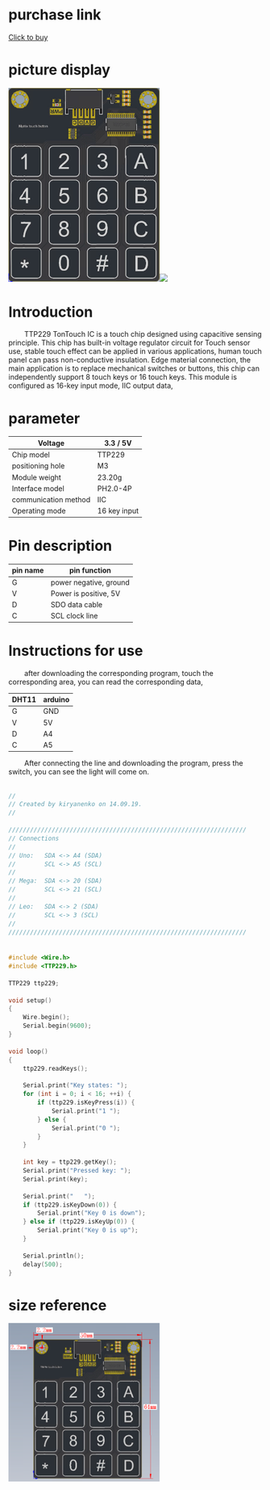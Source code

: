 # purchase link

[Click to buy]()

# picture display

<img src="https://raw.githubusercontent.com/YouXinElectronic/Around-the-Arduino/main/MatrixTouchButton/image/top.jpg " width="300"><img src="https://raw.githubusercontent.com/YouXinElectronic/Around-the-Arduino/main/MatrixTouchButton/image/bottom.jpg" width="300">

# Introduction
&nbsp;&nbsp;&nbsp;&nbsp;&nbsp;&nbsp;&nbsp;
TTP229 TonTouch IC is a touch chip designed using capacitive sensing principle. This chip has built-in voltage regulator circuit for
Touch sensor use, stable touch effect can be applied in various applications, human touch panel can pass non-conductive insulation.
Edge material connection, the main application is to replace mechanical switches or buttons, this chip can independently support 8 touch keys or 16 touch keys.
This module is configured as 16-key input mode, IIC output data,
# parameter
| Voltage | 3.3 / 5V |
|--|--|
| Chip model | TTP229 |
| positioning hole | M3 |
| Module weight | 23.20g |
| Interface model | PH2.0-4P |
| communication method | IIC |
| Operating mode | 16 key input |

# Pin description

| pin name | pin function |
|--|--|
| G | power negative, ground |
| V | Power is positive, 5V |
| D | SDO data cable |
| C | SCL clock line |

# Instructions for use
&nbsp;&nbsp;&nbsp;&nbsp;&nbsp;&nbsp;&nbsp;
after downloading the corresponding program, touch the corresponding area, you can read the corresponding data,

| DHT11 | arduino |
|--|--|
| G | GND |
| V | 5V |
| D | A4 |
| C | A5 |

&nbsp;&nbsp;&nbsp;&nbsp;&nbsp;&nbsp;&nbsp;
After connecting the line and downloading the program, press the switch, you can see the light will come on.

```cpp

//
// Created by kiryanenko on 14.09.19.
//

//////////////////////////////////////////////////////////////////
// Connections
//
// Uno:   SDA <-> A4 (SDA)
//        SCL <-> A5 (SCL)
//
// Mega:  SDA <-> 20 (SDA)
//        SCL <-> 21 (SCL)
//
// Leo:   SDA <-> 2 (SDA)
//        SCL <-> 3 (SCL)
//
//////////////////////////////////////////////////////////////////


#include <Wire.h>
#include <TTP229.h>

TTP229 ttp229;

void setup()
{
    Wire.begin();
    Serial.begin(9600);
}

void loop()
{
    ttp229.readKeys();

    Serial.print("Key states: ");
    for (int i = 0; i < 16; ++i) {
        if (ttp229.isKeyPress(i)) {
            Serial.print("1 ");
        } else {
            Serial.print("0 ");
        }
    }

    int key = ttp229.getKey();
    Serial.print("Pressed key: ");
    Serial.print(key);

    Serial.print("   ");
    if (ttp229.isKeyDown(0)) {
        Serial.print("Key 0 is down");
    } else if (ttp229.isKeyUp(0)) {
        Serial.print("Key 0 is up");
    }

    Serial.println();
    delay(500);
}


```

# size reference

<img src="https://raw.githubusercontent.com/YouXinElectronic/Around-the-Arduino/main/MatrixTouchButton/image/Dimensions.jpg" width="300">

